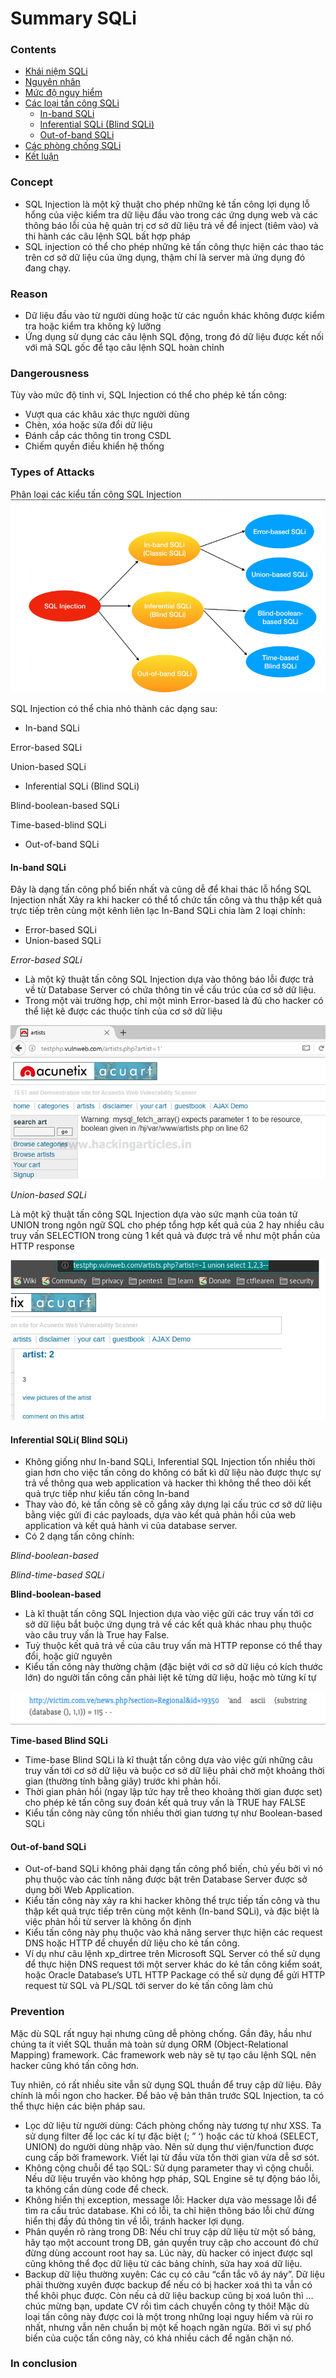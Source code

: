 # Summary SQLi


### Contents
- [Khái niệm SQLi](https://github.com/chi442000/SQLi#Concept)
- [Nguyên nhân](https://github.com/chi442000/SQLi#reason)
- [Mức độ nguy hiểm ](https://github.com/chi442000/SQLi#dangerousness)
- [Các loại tấn công SQLi](https://github.com/chi442000/SQLi#types-of-attacks)
    - [In-band SQLi](https://github.com/chi442000/SQLi#In-band-SQLi)
    - [Inferential SQLi (Blind SQLi)](https://github.com/chi442000/SQLi#Inferential-SQLi-(Blind-SQLi))
    - [Out-of-band SQLi](https://github.com/chi442000/SQLi#out-of-band-sqli)
- [Các phòng chống SQLi](https://github.com/chi442000/SQLi#prevention)
- [Kết luận](https://github.com/chi442000/XSS#in-conclusion)


### Concept
- SQL Injection là một kỹ thuật cho phép những kẻ tấn công lợi dụng lỗ hổng của việc kiểm tra dữ liệu đầu vào trong các ứng dụng web và các thông báo lỗi của hệ quản trị cơ sở dữ liệu trả về để inject (tiêm vào) và thi hành các câu lệnh SQL bất hợp pháp
- SQL injection có thể cho phép những kẻ tấn công thực hiện các thao tác trên cơ sở dữ liệu của ứng dụng, thậm chí là server mà ứng dụng đó đang chạy.

### Reason
 
- Dữ liệu đầu vào từ người dùng hoặc từ các nguồn khác không được kiểm tra hoặc kiểm tra không kỹ lưỡng
- Ứng dụng sử dụng các câu lệnh SQL động, trong đó dữ liệu được kết nối với mã SQL gốc để tạo câu lệnh SQL hoàn chỉnh

### Dangerousness

Tùy vào mức độ tinh vi, SQL Injection có thể cho phép kẻ tấn công:

- Vượt qua các khâu xác thực người dùng
- Chèn, xóa hoặc sửa đổi dữ liệu
- Đánh cắp các thông tin trong CSDL
- Chiếm quyền điều khiển hệ thống

### Types of Attacks
Phân loại các kiểu tấn công SQL Injection
![example](1.png)

SQL Injection có thể chia nhỏ thành các dạng sau:

- In-band SQLi

Error-based SQLi

Union-based SQLi
- Inferential SQLi (Blind SQLi)

Blind-boolean-based SQLi

Time-based-blind SQLi
- Out-of-band SQLi

#### **In-band SQLi**

Đây là dạng tấn công phổ biến nhất và cũng dễ để khai thác lỗ hổng SQL Injection nhất
Xảy ra khi hacker có thể tổ chức tấn công và thu thập kết quả trực tiếp trên cùng một kênh liên lạc
In-Band SQLi chia làm 2 loại chính:
- Error-based SQLi
- Union-based SQLi

*Error-based SQLi*
- Là một kỹ thuật tấn công SQL Injection dựa vào thông báo lỗi được trả về từ Database Server có chứa thông tin về cấu trúc của cơ sở dữ liệu.
- Trong một vài trường hợp, chỉ một mình Error-based là đủ cho hacker có thể liệt kê được các thuộc tính của cơ sở dữ liệu

![example](2.png)

*Union-based SQLi*

Là một kỹ thuật tấn công SQL Injection dựa vào sức mạnh của toán tử UNION trong ngôn ngữ SQL cho phép tổng hợp kết quả của 2 hay nhiều câu truy vấn SELECTION trong cùng 1 kết quả và được trả về như một phần của HTTP response

![example](3.png)

#### Inferential SQLi( Blind SQLi)

- Không giống như In-band SQLi, Inferential SQL Injection tốn nhiều thời gian hơn cho việc tấn công do không có bất kì dữ liệu nào được thực sự trả về thông qua web application và hacker thì không thể theo dõi kết quả trực tiếp như kiểu tấn công In-band
- Thay vào đó, kẻ tấn công sẽ cố gắng xây dựng lại cấu trúc cơ sở dữ liệu bằng việc gửi đi các payloads, dựa vào kết quả phản hồi của web application và kết quả hành vi của database server.
- Có 2 dạng tấn công chính:

*Blind-boolean-based*

*Blind-time-based SQLi*

**Blind-boolean-based**

- Là kĩ thuật tấn công SQL Injection dựa vào việc gửi các truy vấn tới cơ sở dữ liệu bắt buộc ứng dụng trả về các kết quả khác nhau phụ thuộc vào câu truy vấn là True hay False.
- Tuỳ thuộc kết quả trả về của câu truy vấn mà HTTP reponse có thể thay đổi, hoặc giữ nguyên
- Kiểu tấn công này thường chậm (đặc biệt với cơ sở dữ liệu có kích thước lớn) do người tấn công cần phải liệt kê từng dữ liệu, hoặc mò từng kí tự

![example](4.png)


**Time-based Blind SQLi**
- Time-base Blind SQLi là kĩ thuật tấn công dựa vào việc gửi những câu truy vấn tới cơ sở dữ liệu và buộc cơ sở dữ liệu phải chờ một khoảng thời gian (thường tính bằng giây) trước khi phản hồi.
- Thời gian phản hồi (ngay lập tức hay trễ theo khoảng thời gian được set) cho phép kẻ tấn công suy đoán kết quả truy vấn là TRUE hay FALSE
- Kiểu tấn công này cũng tốn nhiều thời gian tương tự như Boolean-based SQLi

#### Out-of-band SQLi

- Out-of-band SQLi không phải dạng tấn công phổ biến, chủ yếu bởi vì nó phụ thuộc vào các tính năng được bật trên Database Server được sở dụng bởi Web Application.
- Kiểu tấn công này xảy ra khi hacker không thể trực tiếp tấn công và thu thập kết quả trực tiếp trên cùng một kênh (In-band SQLi), và đặc biệt là việc phản hồi từ server là không ổn định
- Kiểu tấn công này phụ thuộc vào khả năng server thực hiện các request DNS hoặc HTTP để chuyển dữ liệu cho kẻ tấn công.
- Ví dụ như câu lệnh xp_dirtree trên Microsoft SQL Server có thể sử dụng để thực hiện DNS request tới một server khác do kẻ tấn công kiểm soát, hoặc Oracle Database’s UTL HTTP Package có thể sử dụng để gửi HTTP request từ SQL và PL/SQL tới server do kẻ tấn công làm chủ


### Prevention 

Mặc dù SQL rất nguy hại nhưng cũng dễ phòng chống. Gần đây, hầu như chúng ta ít viết SQL thuần mà toàn sử dụng ORM (Object-Relational Mapping) framework. Các framework web này sẽ tự tạo câu lệnh SQL nên hacker cũng khó tấn công hơn.

Tuy nhiên, có rất nhiều site vẫn sử dụng SQL thuần để truy cập dữ liệu. Đây chính là mồi ngon cho hacker. Để bảo vệ bản thân trước SQL Injection, ta có thể thực hiện các biện pháp sau.

- Lọc dữ liệu từ người dùng: Cách phòng chống này tương tự như XSS. Ta sử dụng filter để lọc các kí tự đặc biệt (; ” ‘) hoặc các từ khoá (SELECT, UNION) do người dùng nhập vào. Nên sử dụng thư viện/function được cung cấp bởi framework. Viết lại từ đầu vừa tốn thời gian vừa dễ sơ sót.
- Không cộng chuỗi để tạo SQL: Sử dụng parameter thay vì cộng chuỗi. Nếu dữ liệu truyền vào không hợp pháp, SQL Engine sẽ tự động báo lỗi, ta không cần dùng code để check.
- Không hiển thị exception, message lỗi: Hacker dựa vào message lỗi để tìm ra cấu trúc database. Khi có lỗi, ta chỉ hiện thông báo lỗi chứ đừng hiển thị đầy đủ thông tin về lỗi, tránh hacker lợi dụng.
- Phân quyền rõ ràng trong DB: Nếu chỉ truy cập dữ liệu từ một số bảng, hãy tạo một account trong DB, gán quyền truy cập cho account đó chứ đừng dùng account root hay sa. Lúc này, dù hacker có inject được sql cũng không thể đọc dữ liệu từ các bảng chính, sửa hay xoá dữ liệu.
- Backup dữ liệu thường xuyên: Các cụ có câu “cẩn tắc vô áy náy”. Dữ liệu phải thường xuyên được backup để nếu có bị hacker xoá thì ta vẫn có thể khôi phục được. Còn nếu cả dữ liệu backup cũng bị xoá luôn thì … chúc mừng bạn, update CV rồi tìm cách chuyển công ty thôi!
Mặc dù loại tấn công này được coi là một trong những loại nguy hiểm và rủi ro nhất, nhưng vẫn nên chuẩn bị một kế hoạch ngăn ngừa. Bởi vì sự phổ biến của cuộc tấn công này, có khá nhiều cách để ngăn chặn nó.


###  In conclusion


